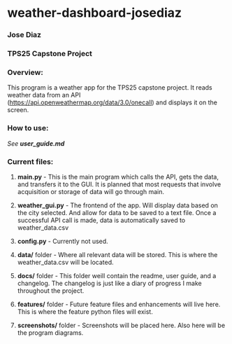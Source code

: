 # weather-dashboard-josediaz
### Jose Diaz
### TPS25 Capstone Project

### Overview:

This program is a weather app for the TPS25 capstone project. It reads weather 
data from an API (https://api.openweathermap.org/data/3.0/onecall) and displays it on the screen. 

### How to use:

*See **user_guide.md***

### Current files:

1. **main.py** - This is the main program which calls the API, gets the data, and transfers it to the GUI.
It is planned that most requests that involve acquisition or storage of data will go through main.

2. **weather_gui.py** - The frontend of the app. Will display data based on the city selected.
And allow for data to be saved to a text file. Once a successful API call is made, data is automatically saved to weather_data.csv

3. **config.py** - Currently not used.

4. **data/** folder - Where all relevant data will be stored. This is where the weather_data.csv will be located.

5. **docs/** folder - This folder weill contain the readme, user guide, and a changelog. The changelog is just like a diary of progress I make throughout the project. 

6. **features/** folder - Future feature files and enhancements will live here. This is where the feature python files will exist.

7. **screenshots/** folder - Screenshots will be placed here. Also here will be the program diagrams. 